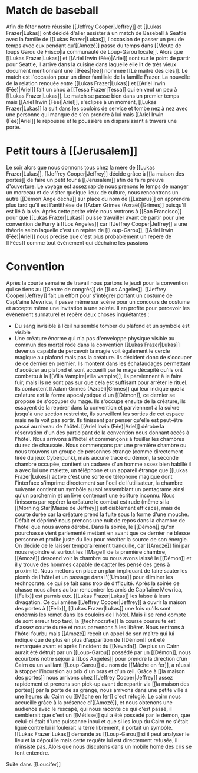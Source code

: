# Match de baseball
Afin de fêter notre réussite [[Jeffrey Cooper|Jeffrey]] et [[Lukas Frazer|Lukas]] ont décidé d'aller assister à un match de Baseball à Seattle avec la famille de [[Lukas Frazer|Lukas]], l'occasion de passer un peu de temps avec eux pendant qu'[[Amozé]] passe du temps dans [[Meute de loups Garou de Frisco|la communauté de Loup-Garou locale]].
Alors que [[Lukas Frazer|Lukas]] et [[Ariel Irwin (Fée)|Ariel]] sont sur le point de partir pour Seattle, il arrive dans la cuisine dans laquelle elle lit de très vieux document mentionnant une [[Fées|fée]] nommée [[Le maître des clés]].
Le match est l'occasion pour un dîner familiale de la famille Frazer. La nouvelle de la relation renouée entre [[Lukas Frazer|Lukas]] et [[Ariel Irwin (Fée)|Ariel]] fait un choc à [[Tessa Frazer|Tessa]] qui en veut un peu à [[Lukas Frazer|Lukas]].
Le match se passe bien dans un premier temps mais [[Ariel Irwin (Fée)|Ariel]], s'eclipse à un moment, [[Lukas Frazer|Lukas]] la suit dans les couloirs de service et tombe nez à nez avec une personne qui manque de s'en prendre à lui mais [[Ariel Irwin (Fée)|Ariel]] le repousse et le poussière en disparaissant à travers une porte.
# Petit tours à [[Jerusalem]]
Le soir alors que nous dormons tous chez la mère de [[Lukas Frazer|Lukas]], [[Jeffrey Cooper|Jeffrey]] décide grâce à [[la maison des portes]] de faire un petit tour à [[Jerusalem]] afin de faire preuve d'ouverture. Le voyage est assez rapide nous prenons le temps de manger un morceau et de visiter quelque lieux de culture, nous rencontrons un autre [[Démon|Ange déchu]] sur place du nom de [[Lazarus]] on apprendra plus tard qu'il est l'antithèse de [[Adam Grimes (Azraël)|Grimes]] puisqu'il est lié à la vie.
Après cette petite virée nous rentrons à [[San Francisco]] pour que [[Lukas Frazer|Lukas]] puisse travailler avant de partir pour une convention de Furry à [[Los Angeles]] car [[Jeffrey Cooper|Jeffrey]] a une théorie selon laquelle c'est un repère de [[Loup-Garou]], [[Ariel Irwin (Fée)|Ariel]] nous précise que c'est plus probablement un repère de [[Fées]] comme tout événement qui déchaîne les passions
# Convention
Après la courte semaine de travail nous partons le jeudi pour la convention qui se tiens au [[Centre de congrès]] de [[Los Angeles]]. [[Jeffrey Cooper|Jeffrey]] fait un effort pour s'intégrer portant un costume de Capt'aine Mewrica, il passe même sur scène pour un concours de costume et accepte même une invitation à une soirée. Il en profite pour percevoir les événement surnaturel et repère deux choses inquiétantes : 
* Du sang invisible à l’œil nu semble tomber du plafond et un symbole est visible
* Une créature énorme qui n'a pas d'enveloppe physique visible au commun des mortel rôde dans la convention
[[Lukas Frazer|Lukas]] devenus capable de percevoir la magie voit également le cercle magique au plafond mais pas la créature. Ils décident donc de s'occuper de ce dernier en premier.
Ils montent dans les échafaudages permettant d'accéder au plafond et sont accueilli par le mage décapité qu'ils ont combattu à la [[Villa Vampire|villa vampire]], ils parviennent à le faire fuir, mais ils ne sont pas sur que cela est suffisant pour arrêter le rituel. 
Ils contactent [[Adam Grimes (Azraël)|Grimes]] qui leur indique que la créature est la forme apocalyptique d'un [[Démon]], ce dernier se propose de s'occuper du mage.
Ils s'occupe ensuite de la créature, ils essayent de la repérer dans la convention et parviennent à la suivre jusqu'à une section restreinte, ils surveillent les sorties de cet espace mais ne la voit pas sortir. Ils finissent par penser qu'elle est peut-être passé au niveau de l'hôtel. [[Ariel Irwin (Fée)|Ariel]] dérobe la réservation d'un des participant de la convention nous donnant accès à l'hôtel. Nous arrivons à l'hôtel et commençons à fouiller les chambres du rez de chaussée. Nous commençons par une première chambre ou nous trouvons un groupe de personnes étrange (comme directement tirée du jeux Cyberpunk), mais aucune trace du démon, la seconde chambre occupée, contient un cadavre d'un homme assez bien habillé il a avec lui une malette, un téléphone et un appareil étrange que [[Lukas Frazer|Lukes]] active c'est une sorte de téléphone magique dont l'interface s'imprime directement sur l'oeil de l'utilisateur, la chambre suivante contient un symbôle au sol ressemblant un pentagrame ainsi qu'un parchemin et un livre contenant une écriture inconnu. Nous finissons par repérer la créature le combat est rude (même si la [[Morning Star|Masse de Jeffrey]] est diablement efficace), mais de courte durée car la créature prend la fuite sous la forme d'une mouche.
Défait et déprimé nous prenons une nuit de repos dans la chambre de l'hôtel que nous avons dérobé.
Dans la soirée, le [[Démon]] qu'on pourchassé vient parlementé mettant en avant que ce dernier ne blesse personne et profite juste du lieu pour récolter la source de son énergie. On décide de le laisser temporairement tranquille, car [[Amozé]] fini par nous rejoindre et surtout les [[Mage]] de la première chambre, [[Amozé]] descend voir la chambre ou nous avons laissé le [[Démon]] et il y trouve des hommes capable de capter les pensé des gens à proximité.
Nous mettons en place un plan impliquant de faire sauter les plomb de l'hôtel et un passage dans l'[[Umbra]] pour éliminer les technocrate. ce qui se fait sans trop de difficulté.
Après la soirée de chasse nous allons au bar rencontrer les amis de Cap'taine Mewrica, [[Felix]] est parmis eux. [[Lukas Frazer|Lukas]] les laisse à leurs divagation. Ce qui amène [[Jeffrey Cooper|Jeffrey]] à ouvrir la maison des portes à [[Felix]], [[Lukas Frazer|Lukas]] une fois qu'ils sont endormis les remet dans les couloirs de l'hôtel. Mais il se rend compte de sont erreur trop tard, la [[technocratie]] la course poursuite est d'assez courte durée et nous parvenons à les libérer.
Nous rentrons à l'hôtel fourbu mais [[Amozé]] reçoit un appel de son maître qui lui indique que de plus en plus d'apparition de [[Démon]] ont été remarquée avant et après l'incident du [[Nevada]]. De plus un Cairn aurait été détruit par un [[Loup-Garou]] possédé par un [[Démon]], nous écourtons notre séjour à [[Los Angeles]] pour prendre la direction d'un Cairn ou un vaillant [[Loup-Garou]] du nom de [[Mâche en fer]], a réussi à stopper l'incursion au prix d'un bras et d'un œil. Grâce à [[la maison des portes]] nous arrivons chez [[Jeffrey Cooper|Jeffrey]] assez rapidement et prenons son pick-up avant de repartir via [[la maison des portes]] par la porte de sa grange, nous arrivons dans une petite ville à une heures du Cairn ou [[Mâche en fer]] c'est réfugié.
Le cairn nous accueille grâce à la présence d'[[Amozé]], et nous obtenons une audience avec le rescapé, qui nous raconte ce qui c'est passé, il semblerait que c'est un [[Métisse]] qui a été possédé par le démon, que celui-ci était d'une puissance inouï et que si les loup du Cairn ne s'était ligué contre lui il foulerait la terre librement, il portait un symbôle.
[[Lukas Frazer|Lukas]] demande au [[Loup-Garou]] si il peut analyser le lieu et la dépouille mais cette requête lui est directement refusée, il n'insiste pas. Alors que nous discutons dans un mobile home des cris se font entendre.

Suite dans [[Loucifer]]